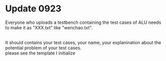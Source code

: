 # Update 0923 

Everyone who uploads a testbench containing the test cases of ALU needs to make it as "XXX.txt" like "wenchao.txt".

<br>
It should contains your test cases, your name, your explanination about the potential problem of your test cases. 

<br>
please see the template I initialize
